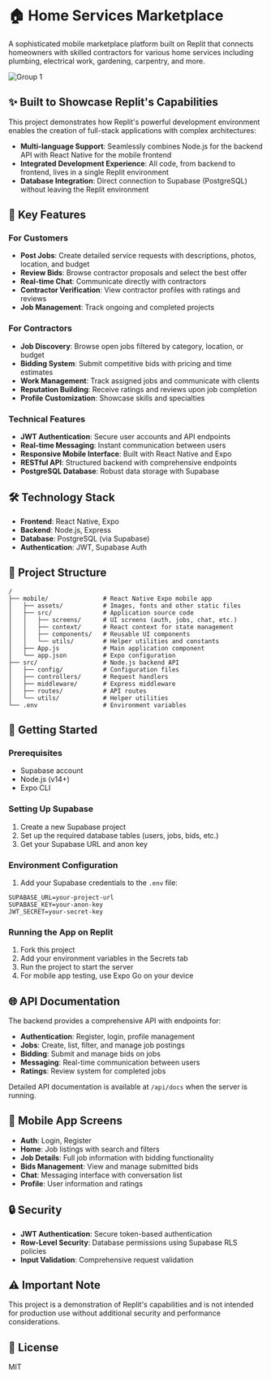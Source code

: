# 🏠 Home Services Marketplace

A sophisticated mobile marketplace platform built on Replit that connects homeowners with skilled contractors for various home services including plumbing, electrical work, gardening, carpentry, and more.

![Group 1](https://github.com/user-attachments/assets/5e1c2235-d1b8-4920-9c61-39f87e2ca458)


## ✨ Built to Showcase Replit's Capabilities

This project demonstrates how Replit's powerful development environment enables the creation of full-stack applications with complex architectures:

- **Multi-language Support**: Seamlessly combines Node.js for the backend API with React Native for the mobile frontend
- **Integrated Development Experience**: All code, from backend to frontend, lives in a single Replit environment
- **Database Integration**: Direct connection to Supabase (PostgreSQL) without leaving the Replit environment

## 🚀 Key Features

### For Customers
- **Post Jobs**: Create detailed service requests with descriptions, photos, location, and budget
- **Review Bids**: Browse contractor proposals and select the best offer
- **Real-time Chat**: Communicate directly with contractors
- **Contractor Verification**: View contractor profiles with ratings and reviews
- **Job Management**: Track ongoing and completed projects

### For Contractors
- **Job Discovery**: Browse open jobs filtered by category, location, or budget
- **Bidding System**: Submit competitive bids with pricing and time estimates
- **Work Management**: Track assigned jobs and communicate with clients
- **Reputation Building**: Receive ratings and reviews upon job completion
- **Profile Customization**: Showcase skills and specialties

### Technical Features
- **JWT Authentication**: Secure user accounts and API endpoints
- **Real-time Messaging**: Instant communication between users
- **Responsive Mobile Interface**: Built with React Native and Expo
- **RESTful API**: Structured backend with comprehensive endpoints
- **PostgreSQL Database**: Robust data storage with Supabase

## 🛠️ Technology Stack

- **Frontend**: React Native, Expo
- **Backend**: Node.js, Express
- **Database**: PostgreSQL (via Supabase)
- **Authentication**: JWT, Supabase Auth

## 🔧 Project Structure

```
/
├── mobile/               # React Native Expo mobile app
│   ├── assets/           # Images, fonts and other static files
│   ├── src/              # Application source code
│   │   ├── screens/      # UI screens (auth, jobs, chat, etc.)
│   │   ├── context/      # React context for state management
│   │   ├── components/   # Reusable UI components
│   │   └── utils/        # Helper utilities and constants
│   ├── App.js            # Main application component
│   └── app.json          # Expo configuration
├── src/                  # Node.js backend API
│   ├── config/           # Configuration files
│   ├── controllers/      # Request handlers
│   ├── middleware/       # Express middleware
│   ├── routes/           # API routes
│   └── utils/            # Helper utilities
└── .env                  # Environment variables
```

## 🚦 Getting Started

### Prerequisites
- Supabase account
- Node.js (v14+)
- Expo CLI

### Setting Up Supabase
1. Create a new Supabase project
2. Set up the required database tables (users, jobs, bids, etc.)
3. Get your Supabase URL and anon key

### Environment Configuration
1. Add your Supabase credentials to the `.env` file:
```
SUPABASE_URL=your-project-url
SUPABASE_KEY=your-anon-key
JWT_SECRET=your-secret-key
```

### Running the App on Replit
1. Fork this project
2. Add your environment variables in the Secrets tab
3. Run the project to start the server
4. For mobile app testing, use Expo Go on your device

## 🌐 API Documentation

The backend provides a comprehensive API with endpoints for:

- **Authentication**: Register, login, profile management
- **Jobs**: Create, list, filter, and manage job postings
- **Bidding**: Submit and manage bids on jobs
- **Messaging**: Real-time communication between users
- **Ratings**: Review system for completed jobs

Detailed API documentation is available at `/api/docs` when the server is running.

## 📱 Mobile App Screens

- **Auth**: Login, Register
- **Home**: Job listings with search and filters
- **Job Details**: Full job information with bidding functionality
- **Bids Management**: View and manage submitted bids
- **Chat**: Messaging interface with conversation list
- **Profile**: User information and ratings

## 🔒 Security

- **JWT Authentication**: Secure token-based authentication
- **Row-Level Security**: Database permissions using Supabase RLS policies
- **Input Validation**: Comprehensive request validation

## ⚠️ Important Note

This project is a demonstration of Replit's capabilities and is not intended for production use without additional security and performance considerations.

## 📄 License

MIT

